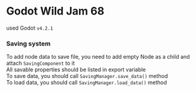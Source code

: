 # Godot Wild Jam 68

used Godot `v4.2.1`

### Saving system

To add node data to save file, you need to add empty Node as a child and attach `SavingComponent` to it\
All savable properties should be listed in export variable\
To save data, you should call `SavingManager.save_data()` method\
To load data, you should call `SavingManager.load_data()` method
